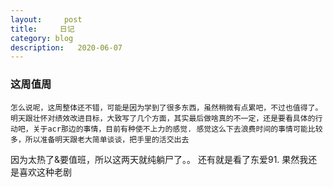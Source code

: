 ```yaml
---
layout:     post
title:     日记
category: blog
description:   2020-06-07
---
```


### 这周值周

    怎么说呢，这周整体还不错，可能是因为学到了很多东西，虽然稍微有点累吧，不过也值得了。明天跟壮怀对绩效改进目标，大致写了几个方面，其实最后做啥真的不一定，还是要看具体的行动吧，关于acr那边的事情，目前有种使不上力的感觉. 感觉这么下去浪费时间的事情可能比较多，所以准备明天跟老大简单谈谈，把手里的活交出去 
   因为太热了&要值班，所以这两天就纯躺尸了。。 还有就是看了东爱91. 果然我还是喜欢这种老剧

